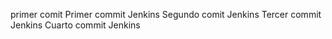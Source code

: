 primer comit
Primer commit Jenkins
Segundo comit Jenkins
Tercer commit Jenkins
Cuarto commit Jenkins
